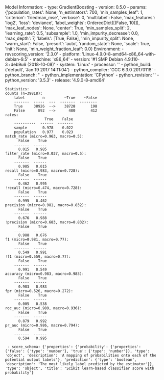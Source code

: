 Model Information:
	 - type: GradientBoosting
	 - version: 0.5.0
	 - params: {'population_rates': None, 'n_estimators': 700, 'min_samples_leaf': 1, 'criterion': 'friedman_mse', 'verbose': 0, 'multilabel': False, 'max_features': 'log2', 'loss': 'deviance', 'label_weights': OrderedDict([(False, 10)]), 'max_leaf_nodes': None, 'center': True, 'min_samples_split': 2, 'learning_rate': 0.5, 'subsample': 1.0, 'min_impurity_decrease': 0.0, 'max_depth': 7, 'labels': [True, False], 'min_impurity_split': None, 'warm_start': False, 'presort': 'auto', 'random_state': None, 'scale': True, 'init': None, 'min_weight_fraction_leaf': 0.0}
	Environment:
	 - revscoring_version: '2.3.0'
	 - platform: 'Linux-4.9.0-8-amd64-x86_64-with-debian-9.5'
	 - machine: 'x86_64'
	 - version: '#1 SMP Debian 4.9.110-3+deb9u6 (2018-10-08)'
	 - system: 'Linux'
	 - processor: ''
	 - python_build: ('default', 'Jan 19 2017 14:11:04')
	 - python_compiler: 'GCC 6.3.0 20170118'
	 - python_branch: ''
	 - python_implementation: 'CPython'
	 - python_revision: ''
	 - python_version: '3.5.3'
	 - release: '4.9.0-8-amd64'
	
	Statistics:
	counts (n=39818):
		label        n         ~True    ~False
		-------  -----  ---  -------  --------
		True     38926  -->    38728       198
		False      892  -->      480       412
	rates:
		              True    False
		----------  ------  -------
		sample       0.978    0.022
		population   0.977    0.023
	match_rate (micro=0.963, macro=0.5):
		  False    True
		-------  ------
		  0.015   0.985
	filter_rate (micro=0.037, macro=0.5):
		  False    True
		-------  ------
		  0.985   0.015
	recall (micro=0.983, macro=0.728):
		  False    True
		-------  ------
		  0.462   0.995
	!recall (micro=0.474, macro=0.728):
		  False    True
		-------  ------
		  0.995   0.462
	precision (micro=0.981, macro=0.832):
		  False    True
		-------  ------
		  0.676   0.988
	!precision (micro=0.683, macro=0.832):
		  False    True
		-------  ------
		  0.988   0.676
	f1 (micro=0.981, macro=0.77):
		  False    True
		-------  ------
		  0.549   0.991
	!f1 (micro=0.559, macro=0.77):
		  False    True
		-------  ------
		  0.991   0.549
	accuracy (micro=0.983, macro=0.983):
		  False    True
		-------  ------
		  0.983   0.983
	fpr (micro=0.526, macro=0.272):
		  False    True
		-------  ------
		  0.005   0.538
	roc_auc (micro=0.989, macro=0.936):
		  False    True
		-------  ------
		  0.879   0.992
	pr_auc (micro=0.986, macro=0.794):
		  False    True
		-------  ------
		  0.594   0.995
	
	 - score_schema: {'properties': {'probability': {'properties': {'false': {'type': 'number'}, 'true': {'type': 'number'}}, 'type': 'object', 'description': 'A mapping of probabilities onto each of the potential output labels'}, 'prediction': {'type': 'boolean', 'description': 'The most likely label predicted by the estimator'}}, 'type': 'object', 'title': 'Scikit learn-based classifier score with probability'}


